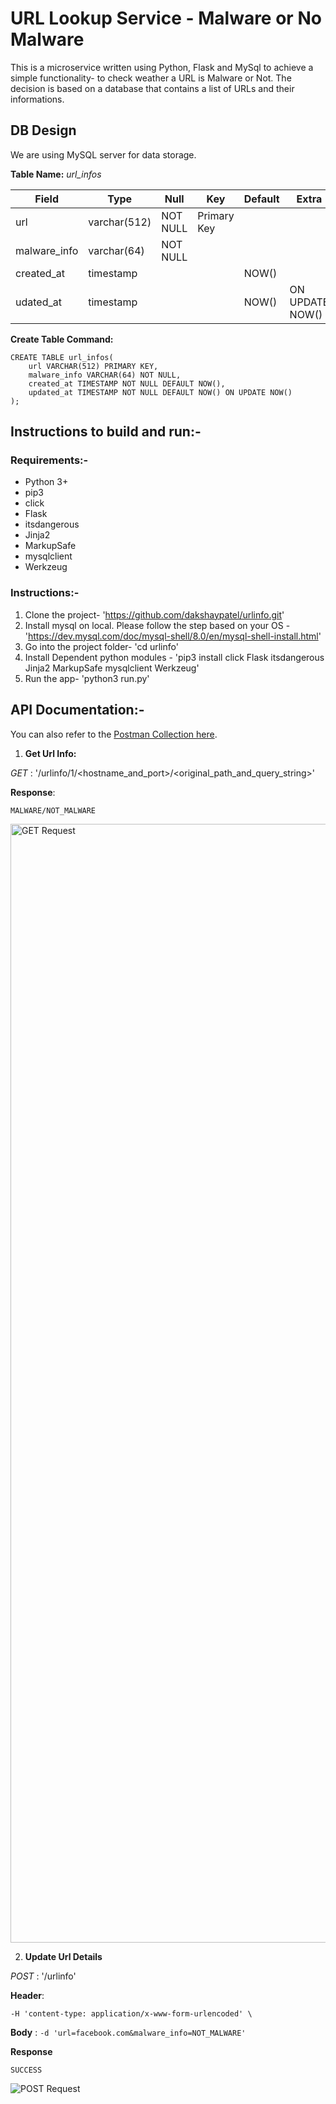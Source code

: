 # **URL Lookup Service** - Malware or  No Malware

This is a microservice written using Python, Flask and MySql to achieve a simple functionality- to check weather a URL is Malware or Not. 
The decision is based on a database that contains a list of URLs and their informations.

## DB Design
We are using MySQL server for data storage.

**Table Name:** *url_infos*

| Field        | Type         | Null     | Key         | Default | Extra           |
|--------------|--------------|----------|-------------|---------|-----------------|
| url          | varchar(512) | NOT NULL | Primary Key |         |                 |
| malware_info | varchar(64)  | NOT NULL |             |         |                 |
| created_at   | timestamp    |          |             | NOW()   |                 |
| udated_at    | timestamp    |          |             | NOW()   | ON UPDATE NOW() |

**Create Table Command:**
```
CREATE TABLE url_infos(
    url VARCHAR(512) PRIMARY KEY, 
    malware_info VARCHAR(64) NOT NULL,
    created_at TIMESTAMP NOT NULL DEFAULT NOW(),
    updated_at TIMESTAMP NOT NULL DEFAULT NOW() ON UPDATE NOW()
);
```
## Instructions to build and run:- 
### Requirements:-
- Python 3+
- pip3
- click
- Flask
- itsdangerous 
- Jinja2 
- MarkupSafe 
- mysqlclient 
- Werkzeug

### Instructions:-
1. Clone the project- 'https://github.com/dakshaypatel/urlinfo.git'
2. Install mysql on local. Please follow the step based on your OS - 'https://dev.mysql.com/doc/mysql-shell/8.0/en/mysql-shell-install.html'
3. Go into the project folder- 'cd  urlinfo'
4. Install Dependent python modules - 'pip3 install click Flask itsdangerous Jinja2 MarkupSafe mysqlclient Werkzeug'
5. Run the app- 'python3 run.py'

## API Documentation:- 
You can also refer to the [Postman Collection here](https://www.getpostman.com/collections/7029f8e8d0cc426201ef).

1. **Get Url Info:** 

*GET* :  '/urlinfo/1/<hostname_and_port>/<original_path_and_query_string>'

**Response**: 
```
MALWARE/NOT_MALWARE
```
<img width="1790" alt="GET Request" src="https://user-images.githubusercontent.com/32039107/183448602-a10954fa-bad7-49bd-ad56-ebc1970b2b23.png">


2. **Update Url Details** 

*POST* : '/urlinfo'

**Header**:
```
-H 'content-type: application/x-www-form-urlencoded' \
```

**Body** : 
``
-d 'url=facebook.com&malware_info=NOT_MALWARE'
``

**Response**
```
SUCCESS
```

![POST Request](https://user-images.githubusercontent.com/32039107/183448705-98b06db7-c7be-48a4-b8ed-0d423b3ec0dd.png)

